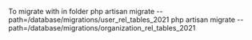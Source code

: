 
To migrate with in folder 
    php artisan migrate --path=/database/migrations/user_rel_tables_2021
      php artisan migrate --path=/database/migrations/organization_rel_tables_2021